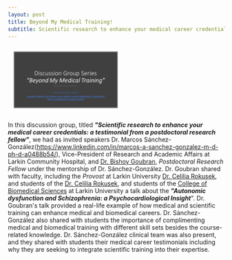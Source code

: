 ```yaml
---
layout: post
title: Beyond My Medical Training!
subtitle: Scientific research to enhance your medical career credentials: a testimonial from a postdoctoral research fellow
---
```



<img src="/img/DiscussionGroupSeries.jpg" alt="Beyond My Medical Training" class="inline" style="width: 50%; height: 50%; margin:8px"> <a name="Beyond My Medical Training"></a>

In this discussion group, titled ***"Scientific research to enhance your medical career credentials: a testimonial from a postdoctoral research fellow"***, we had as invited speakers Dr. Marcos Sánchez-González(https://www.linkedin.com/in/marcos-a-sanchez-gonzalez-m-d-ph-d-a0488b54/), Vice-President of Research and Academic Affairs</i> at Larkin Community Hospital, and <a href="https://www.linkedin.com/in/bishoy-goubran-md-37595193/" target="_blank"> Dr. Bishoy Goubran</a>, <i> Postdoctoral Research Fellow</i> under the mentorship of Dr. Sánchez-González. Dr. Goubran shared with faculty, including the <i>Provost</i> at Larkin University <a href="https://www.linkedin.com/in/cecilia-rokusek-b7ba41150/" target="_blank">Dr. Celilia Rokusek</a>, and students of the <a href="http://ularkin.org/college-of-biomedical-sciences/" target="_blank">Dr. Celilia Rokusek</a>, and students of the <a href="http://ularkin.org/college-of-biomedical-sciences/" target="_blank">College of Biomedical Sciences</a> at Larkin University a talk about the <b><i>"Autonomic dysfunction and Schizophrenia: a Psychocardiological Insight</i></b>". Dr. Goubran's talk provided a real-life example of how medical and scientific training can enhance medical and biomedical careers. Dr. Sánchez-González also shared with students the importance of complimenting medical and biomedical training with different skill sets besides the course-related knowledge. Dr. Sánchez-González clinical team was also present, and they shared with students their medical career testimonials including why they are seeking to integrate scientific training into their expertise.</p>

